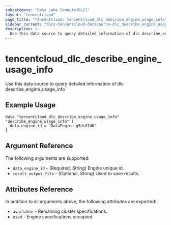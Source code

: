 ```yaml
---
subcategory: "Data Lake Compute(DLC)"
layout: "tencentcloud"
page_title: "TencentCloud: tencentcloud_dlc_describe_engine_usage_info"
sidebar_current: "docs-tencentcloud-datasource-dlc_describe_engine_usage_info"
description: |-
  Use this data source to query detailed information of dlc describe_engine_usage_info
---
```


# tencentcloud_dlc_describe_engine_usage_info

Use this data source to query detailed information of dlc describe_engine_usage_info

## Example Usage

```hcl
data "tencentcloud_dlc_describe_engine_usage_info" "describe_engine_usage_info" {
  data_engine_id = "DataEngine-g5ds87d8"
}
```

## Argument Reference

The following arguments are supported:

* `data_engine_id` - (Required, String) Engine unique id.
* `result_output_file` - (Optional, String) Used to save results.

## Attributes Reference

In addition to all arguments above, the following attributes are exported:

* `available` - Remaining cluster specifications.
* `used` - Engine specifications occupied.


